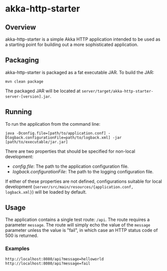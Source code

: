 akka-http-starter
=================

Overview
--------

akka-http-starter is a simple Akka HTTP application intended to be used as a starting point for building out a more sophisticated application.

Packaging
---------

akka-http-starter is packaged as a fat executable JAR. To build the JAR:

    mvn clean package

The packaged JAR will be located at `server/target/akka-http-starter-server-[version].jar`.

Running
-------

To run the application from the command line:

    java -Dconfig.file=[path/to/application.conf] -Dlogback.configurationFile=path/to/logback.xml] -jar [path/to/executable/jar.jar]

There are two properties that should be specified for non-local development:

* _config.file_: The path to the application configuration file.
* _logback.configurationFile_: The path to the logging configuration file.

If either of these properties are not defined, configurations suitable for local development (`server/src/main/resources/{application.conf, logback.xml}`) will be loaded by default.

Usage
-----

The application contains a single test route: `/api`. The route requires a parameter `message`. The route will simply
echo the value of the `message` parameter unless the value is "fail", in which case an HTTP status code of 500 is returned.

### Examples ###

    http://localhost:8080/api?message=helloworld
    http://localhost:8080/api?message=fail